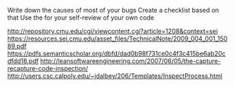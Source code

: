 Write down the causes of most of your bugs
Create a checklist based on that
Use the for your self-review of your own code

http://repository.cmu.edu/cgi/viewcontent.cgi?article=1208&context=sei
https://resources.sei.cmu.edu/asset_files/TechnicalNote/2009_004_001_15089.pdf
https://pdfs.semanticscholar.org/dbfd/dad0b98f731ce0c4f3c415be6ab20cdfdd18.pdf
http://leansoftwareengineering.com/2007/06/05/the-capture-recapture-code-inspection/
http://users.csc.calpoly.edu/~jdalbey/206/Templates/InspectProcess.html